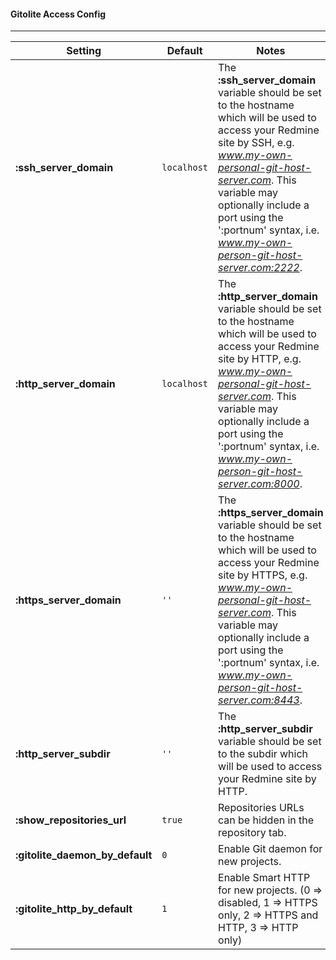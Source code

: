 #### Gitolite Access Config
***

Setting | Default | Notes
--------|---------|------
**:ssh_server_domain**          | `localhost` | The **:ssh_server_domain** variable should be set to the hostname which will be used to access your Redmine site by SSH, e.g. *www.my-own-personal-git-host-server.com*. This variable may optionally include a port using the ':portnum' syntax, i.e. *www.my-own-person-git-host-server.com:2222*.
**:http_server_domain**         | `localhost` | The **:http_server_domain** variable should be set to the hostname which will be used to access your Redmine site by HTTP, e.g. *www.my-own-personal-git-host-server.com*. This variable may optionally include a port using the ':portnum' syntax, i.e. *www.my-own-person-git-host-server.com:8000*.
**:https_server_domain**        | `''`   | The **:https_server_domain** variable should be set to the hostname which will be used to access your Redmine site by HTTPS, e.g. *www.my-own-personal-git-host-server.com*. This variable may optionally include a port using the ':portnum' syntax, i.e. *www.my-own-person-git-host-server.com:8443*.
**:http_server_subdir**         | `''`   | The **:http_server_subdir** variable should be set to the subdir which will be used to access your Redmine site by HTTP.
**:show_repositories_url**      | `true` | Repositories URLs can be hidden in the repository tab.
**:gitolite_daemon_by_default** | `0`    | Enable Git daemon for new projects.
**:gitolite_http_by_default**   | `1`    | Enable Smart HTTP for new projects. (0 => disabled, 1 => HTTPS only, 2 => HTTPS and HTTP, 3 => HTTP only)
